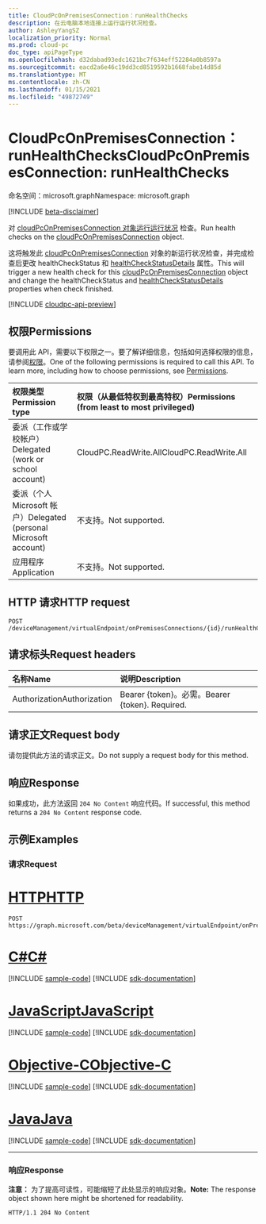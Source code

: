 ```yaml
---
title: CloudPcOnPremisesConnection：runHealthChecks
description: 在云电脑本地连接上运行运行状况检查。
author: AshleyYangSZ
localization_priority: Normal
ms.prod: cloud-pc
doc_type: apiPageType
ms.openlocfilehash: d32dabad93edc1621bc7f634eff52284a0b8597a
ms.sourcegitcommit: eacd2a6e46c19dd3cd8519592b1668fabe14d85d
ms.translationtype: MT
ms.contentlocale: zh-CN
ms.lasthandoff: 01/15/2021
ms.locfileid: "49872749"
---
```

# <a name="cloudpconpremisesconnection-runhealthchecks"></a><span data-ttu-id="d89f1-103">CloudPcOnPremisesConnection：runHealthChecks</span><span class="sxs-lookup"><span data-stu-id="d89f1-103">CloudPcOnPremisesConnection: runHealthChecks</span></span>

<span data-ttu-id="d89f1-104">命名空间：microsoft.graph</span><span class="sxs-lookup"><span data-stu-id="d89f1-104">Namespace: microsoft.graph</span></span>

[!INCLUDE [beta-disclaimer](../../includes/beta-disclaimer.md)]

<span data-ttu-id="d89f1-105">对 [cloudPcOnPremisesConnection 对象运行运行状况](../resources/cloudpconpremisesconnection.md) 检查。</span><span class="sxs-lookup"><span data-stu-id="d89f1-105">Run health checks on the [cloudPcOnPremisesConnection](../resources/cloudpconpremisesconnection.md) object.</span></span>

<span data-ttu-id="d89f1-106">这将触发此 [cloudPcOnPremisesConnection](../resources/cloudpconpremisesconnection.md) 对象的新运行状况检查，并完成检查后更改 healthCheckStatus 和 [healthCheckStatusDetails](../resources/cloudpconpremisesconnectionstatusdetails.md) 属性。</span><span class="sxs-lookup"><span data-stu-id="d89f1-106">This will trigger a new health check for this [cloudPcOnPremisesConnection](../resources/cloudpconpremisesconnection.md) object and change the healthCheckStatus and [healthCheckStatusDetails](../resources/cloudpconpremisesconnectionstatusdetails.md) properties when check finished.</span></span>

[!INCLUDE [cloudpc-api-preview](../../includes/cloudpc-api-preview.md)]

## <a name="permissions"></a><span data-ttu-id="d89f1-107">权限</span><span class="sxs-lookup"><span data-stu-id="d89f1-107">Permissions</span></span>

<span data-ttu-id="d89f1-p101">要调用此 API，需要以下权限之一。要了解详细信息，包括如何选择权限的信息，请参阅[权限](/graph/permissions-reference)。</span><span class="sxs-lookup"><span data-stu-id="d89f1-p101">One of the following permissions is required to call this API. To learn more, including how to choose permissions, see [Permissions](/graph/permissions-reference).</span></span>

|<span data-ttu-id="d89f1-110">权限类型</span><span class="sxs-lookup"><span data-stu-id="d89f1-110">Permission type</span></span>|<span data-ttu-id="d89f1-111">权限（从最低特权到最高特权）</span><span class="sxs-lookup"><span data-stu-id="d89f1-111">Permissions (from least to most privileged)</span></span>|
|:---|:---|
|<span data-ttu-id="d89f1-112">委派（工作或学校帐户）</span><span class="sxs-lookup"><span data-stu-id="d89f1-112">Delegated (work or school account)</span></span>|<span data-ttu-id="d89f1-113">CloudPC.ReadWrite.All</span><span class="sxs-lookup"><span data-stu-id="d89f1-113">CloudPC.ReadWrite.All</span></span>|
|<span data-ttu-id="d89f1-114">委派（个人 Microsoft 帐户）</span><span class="sxs-lookup"><span data-stu-id="d89f1-114">Delegated (personal Microsoft account)</span></span>|<span data-ttu-id="d89f1-115">不支持。</span><span class="sxs-lookup"><span data-stu-id="d89f1-115">Not supported.</span></span>|
|<span data-ttu-id="d89f1-116">应用程序</span><span class="sxs-lookup"><span data-stu-id="d89f1-116">Application</span></span>|<span data-ttu-id="d89f1-117">不支持。</span><span class="sxs-lookup"><span data-stu-id="d89f1-117">Not supported.</span></span>|

## <a name="http-request"></a><span data-ttu-id="d89f1-118">HTTP 请求</span><span class="sxs-lookup"><span data-stu-id="d89f1-118">HTTP request</span></span>

<!-- {
  "blockType": "ignored"
}
-->

``` http
POST /deviceManagement/virtualEndpoint/onPremisesConnections/{id}/runHealthChecks
```

## <a name="request-headers"></a><span data-ttu-id="d89f1-119">请求标头</span><span class="sxs-lookup"><span data-stu-id="d89f1-119">Request headers</span></span>

|<span data-ttu-id="d89f1-120">名称</span><span class="sxs-lookup"><span data-stu-id="d89f1-120">Name</span></span>|<span data-ttu-id="d89f1-121">说明</span><span class="sxs-lookup"><span data-stu-id="d89f1-121">Description</span></span>|
|:---|:---|
|<span data-ttu-id="d89f1-122">Authorization</span><span class="sxs-lookup"><span data-stu-id="d89f1-122">Authorization</span></span>|<span data-ttu-id="d89f1-p102">Bearer {token}。必需。</span><span class="sxs-lookup"><span data-stu-id="d89f1-p102">Bearer {token}. Required.</span></span>|

## <a name="request-body"></a><span data-ttu-id="d89f1-125">请求正文</span><span class="sxs-lookup"><span data-stu-id="d89f1-125">Request body</span></span>

<span data-ttu-id="d89f1-126">请勿提供此方法的请求正文。</span><span class="sxs-lookup"><span data-stu-id="d89f1-126">Do not supply a request body for this method.</span></span>

## <a name="response"></a><span data-ttu-id="d89f1-127">响应</span><span class="sxs-lookup"><span data-stu-id="d89f1-127">Response</span></span>

<span data-ttu-id="d89f1-128">如果成功，此方法返回 `204 No Content` 响应代码。</span><span class="sxs-lookup"><span data-stu-id="d89f1-128">If successful, this method returns a `204 No Content` response code.</span></span>

## <a name="examples"></a><span data-ttu-id="d89f1-129">示例</span><span class="sxs-lookup"><span data-stu-id="d89f1-129">Examples</span></span>

### <a name="request"></a><span data-ttu-id="d89f1-130">请求</span><span class="sxs-lookup"><span data-stu-id="d89f1-130">Request</span></span>


# <a name="http"></a>[<span data-ttu-id="d89f1-131">HTTP</span><span class="sxs-lookup"><span data-stu-id="d89f1-131">HTTP</span></span>](#tab/http)
<!-- {
  "blockType": "request",
  "name": "cloudpconpremisesconnection_runhealthcheck"
}
-->

``` http
POST https://graph.microsoft.com/beta/deviceManagement/virtualEndpoint/onPremisesConnections/{id}/runHealthChecks
```
# <a name="c"></a>[<span data-ttu-id="d89f1-132">C#</span><span class="sxs-lookup"><span data-stu-id="d89f1-132">C#</span></span>](#tab/csharp)
[!INCLUDE [sample-code](../includes/snippets/csharp/cloudpconpremisesconnection-runhealthcheck-csharp-snippets.md)]
[!INCLUDE [sdk-documentation](../includes/snippets/snippets-sdk-documentation-link.md)]

# <a name="javascript"></a>[<span data-ttu-id="d89f1-133">JavaScript</span><span class="sxs-lookup"><span data-stu-id="d89f1-133">JavaScript</span></span>](#tab/javascript)
[!INCLUDE [sample-code](../includes/snippets/javascript/cloudpconpremisesconnection-runhealthcheck-javascript-snippets.md)]
[!INCLUDE [sdk-documentation](../includes/snippets/snippets-sdk-documentation-link.md)]

# <a name="objective-c"></a>[<span data-ttu-id="d89f1-134">Objective-C</span><span class="sxs-lookup"><span data-stu-id="d89f1-134">Objective-C</span></span>](#tab/objc)
[!INCLUDE [sample-code](../includes/snippets/objc/cloudpconpremisesconnection-runhealthcheck-objc-snippets.md)]
[!INCLUDE [sdk-documentation](../includes/snippets/snippets-sdk-documentation-link.md)]

# <a name="java"></a>[<span data-ttu-id="d89f1-135">Java</span><span class="sxs-lookup"><span data-stu-id="d89f1-135">Java</span></span>](#tab/java)
[!INCLUDE [sample-code](../includes/snippets/java/cloudpconpremisesconnection-runhealthcheck-java-snippets.md)]
[!INCLUDE [sdk-documentation](../includes/snippets/snippets-sdk-documentation-link.md)]

---


### <a name="response"></a><span data-ttu-id="d89f1-136">响应</span><span class="sxs-lookup"><span data-stu-id="d89f1-136">Response</span></span>

<span data-ttu-id="d89f1-137">**注意：** 为了提高可读性，可能缩短了此处显示的响应对象。</span><span class="sxs-lookup"><span data-stu-id="d89f1-137">**Note:** The response object shown here might be shortened for readability.</span></span>
<!-- {
  "blockType": "response",
  "truncated": true
}
-->

``` http
HTTP/1.1 204 No Content
```
